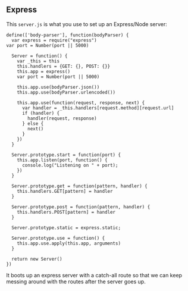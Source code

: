 Express
-------

This `server.js` is what you use to set up an Express/Node server:

    define(['body-parser'], function(bodyParser) {
      var express = require("express")
    var port = Number(port || 5000)

      Server = function() {
        var _this = this
        this.handlers = {GET: {}, POST: {}}
        this.app = express()
        var port = Number(port || 5000)

        this.app.use(bodyParser.json())
        this.app.use(bodyParser.urlencoded())

        this.app.use(function(request, response, next) {
          var handler = _this.handlers[request.method][request.url]
          if (handler) { 
            handler(request, response) 
          } else {            
            next()
          }
        })
      }

      Server.prototype.start = function(port) { 
        this.app.listen(port, function() {
          console.log("Listening on " + port);
        })
      }

      Server.prototype.get = function(pattern, handler) {
        this.handlers.GET[pattern] = handler
      }

      Server.prototype.post = function(pattern, handler) {
        this.handlers.POST[pattern] = handler
      }

      Server.prototype.static = express.static;

      Server.prototype.use = function() {
        this.app.use.apply(this.app, arguments)
      }

      return new Server()
    })

It boots up an express server with a catch-all route so that
we can keep messing around with the routes after the server
goes up.


